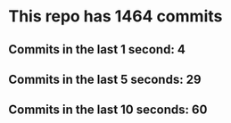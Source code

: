 # This repo has 1464 commits

## Commits in the last 1 second: 4
## Commits in the last 5 seconds: 29
## Commits in the last 10 seconds: 60
